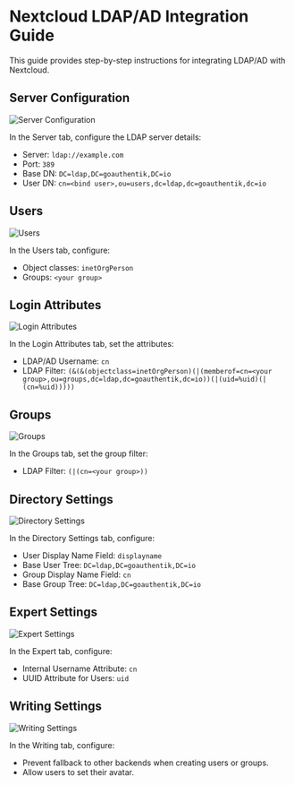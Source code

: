 # Nextcloud LDAP/AD Integration Guide

This guide provides step-by-step instructions for integrating LDAP/AD with Nextcloud.

## Server Configuration

![Server Configuration](image.png)

In the Server tab, configure the LDAP server details:
- Server: `ldap://example.com`
- Port: `389`
- Base DN: `DC=ldap,DC=goauthentik,DC=io`
- User DN: `cn=<bind user>,ou=users,dc=ldap,dc=goauthentik,dc=io`

## Users

![Users](image-3.png)

In the Users tab, configure:
- Object classes: `inetOrgPerson`
- Groups: `<your group>`

## Login Attributes

![Login Attributes](image-2.png)

In the Login Attributes tab, set the attributes:
- LDAP/AD Username: `cn`
- LDAP Filter: `(&(&(objectclass=inetOrgPerson)(|(memberof=cn=<your group>,ou=groups,dc=ldap,dc=goauthentik,dc=io))(|(uid=%uid)(|(cn=%uid)))))`



## Groups

![Groups](image-4.png)

In the Groups tab, set the group filter:
- LDAP Filter: `(|(cn=<your group>))`

## Directory Settings

![Directory Settings](image-5.png)

In the Directory Settings tab, configure:
- User Display Name Field: `displayname`
- Base User Tree: `DC=ldap,DC=goauthentik,DC=io`
- Group Display Name Field: `cn`
- Base Group Tree: `DC=ldap,DC=goauthentik,DC=io`

## Expert Settings

![Expert Settings](image-6.png)

In the Expert tab, configure:
- Internal Username Attribute: `cn`
- UUID Attribute for Users: `uid`

## Writing Settings

![Writing Settings](image-7.png)

In the Writing tab, configure:
- Prevent fallback to other backends when creating users or groups.
- Allow users to set their avatar.

